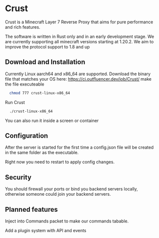 
# Crust

Crust is a Minecraft Layer 7 Reverse Proxy that aims for pure performance and rich features.

The software is written in Rust only and in an early development stage. We are currently supporting all minecraft versions starting at 1.20.2. We aim to improve the protocol support to 1.8 and up



## Download and Installation

Currently Linux aarch64 and x86_64 are supported.
Download the binary file that matches your OS here: https://ci.outfluencer.dev/job/Crust/
make the file executeable

```bash
  chmod 777 crust-linux-x86_64
```

Run Crust
```bash
  ./crust-linux-x86_64
```

You can also run it inside a screen or container
## Configuration
After the server is started for the first time a config.json file will be created in the same folder as the executable.

Right now you need to restart to apply config changes.
## Security
You should firewall your ports or bind you backend servers locally, otherwise someone could join your backend servers.
## Planned features

Inject into Commands packet to make our commands tabable.

Add a plugin system with API and events
